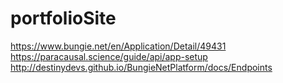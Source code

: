 # portfolioSite
https://www.bungie.net/en/Application/Detail/49431
https://paracausal.science/guide/api/app-setup
http://destinydevs.github.io/BungieNetPlatform/docs/Endpoints
